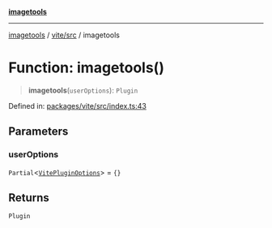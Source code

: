 [**imagetools**](../../../README.md)

***

[imagetools](../../../modules.md) / [vite/src](../README.md) / imagetools

# Function: imagetools()

> **imagetools**(`userOptions`): `Plugin`

Defined in: [packages/vite/src/index.ts:43](https://github.com/JonasKruckenberg/imagetools/blob/87fff79acddac50a50f7aee7c6a68a0623fbc68f/packages/vite/src/index.ts#L43)

## Parameters

### userOptions

`Partial`\<[`VitePluginOptions`](../types/interfaces/VitePluginOptions.md)\> = `{}`

## Returns

`Plugin`
